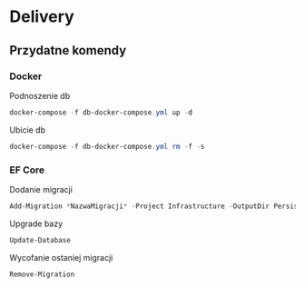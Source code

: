 # Delivery

## Przydatne komendy
### Docker
Podnoszenie db
``` Powershell
docker-compose -f db-docker-compose.yml up -d
```

Ubicie db
``` Powershell
docker-compose -f db-docker-compose.yml rm -f -s
```

### EF Core
Dodanie migracji
``` Powershell
Add-Migration *NazwaMigracji* -Project Infrastructure -OutputDir Persistence\Migrations 
```

Upgrade bazy
```Powershell
Update-Database
```

Wycofanie ostaniej migracji
```Powershell
Remove-Migration
````